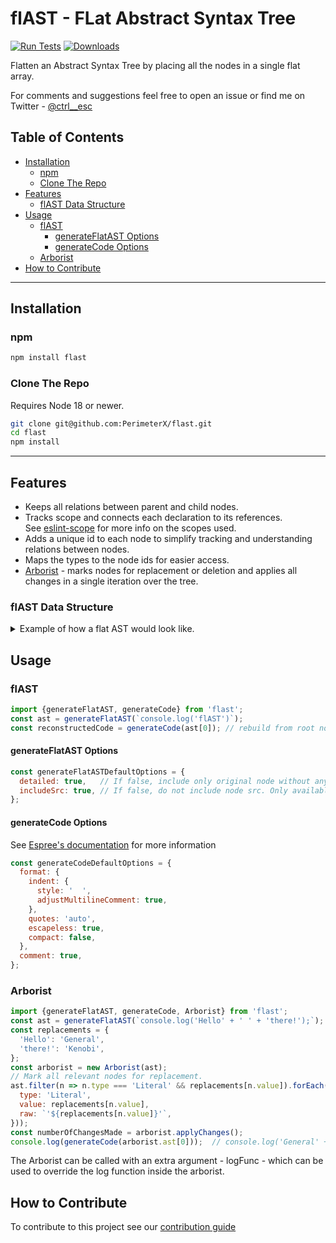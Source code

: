 # flAST - FLat Abstract Syntax Tree
[![Run Tests](https://github.com/PerimeterX/flast/actions/workflows/node.js.yml/badge.svg?branch=main)](https://github.com/PerimeterX/flast/actions/workflows/node.js.yml)
[![Downloads](https://img.shields.io/npm/dm/flast.svg?maxAge=43200)](https://www.npmjs.com/package/flast)

Flatten an Abstract Syntax Tree by placing all the nodes in a single flat array.

For comments and suggestions feel free to open an issue or find me on Twitter - [@ctrl__esc](https://twitter.com/ctrl__esc)

## Table of Contents
* [Installation](#installation)
  * [npm](#npm)
  * [Clone The Repo](#clone-the-repo)
* [Features](#features)
  * [flAST Data Structure](#flast-data-structure)
* [Usage](#usage)
  * [flAST](#flast)
    * [generateFlatAST Options](#generateflatast-options)
    * [generateCode Options](#generatecode-options)
  * [Arborist](#arborist)
* [How to Contribute](#how-to-contribute)
***

## Installation
### npm
```bash
npm install flast
```

### Clone The Repo
Requires Node 18 or newer.
```bash
git clone git@github.com:PerimeterX/flast.git
cd flast
npm install
```

***

## Features
- Keeps all relations between parent and child nodes.
- Tracks scope and connects each declaration to its references.  
  See [eslint-scope](https://github.com/eslint/eslint-scope) for more info on the scopes used.
- Adds a unique id to each node to simplify tracking and understanding relations between nodes.
- Maps the types to the node ids for easier access.
- <u>Arborist</u> - marks nodes for replacement or deletion and applies all changes in a single iteration over the tree.

### flAST Data Structure
<details>
  <summary>Example of how a flat AST would look like.</summary>

Input code: `console.log('flAST');`.
Output object:
```javascript
const tree = [
  {
    type: 'program',
    start: 0,
    end: 21,
    range: [0, 21],
    body: [
      '<ref to nodeId#2>'
    ],
    sourceType: 'script',
    comments: [],
    nodeId: 0,
    src: "console.log('flAST');",
    childNodes: [
      '<ref to nodeId#1>'
    ],
    parentNode: null,
    scope: '<GlobalScope scopeId#0>'
  },
  {
    type: 'ExpressionStatement',
    start: 0,
    end: 21,
    range: [0, 21],
    expression: '<ref to nodeId#2>',
    nodeId: 1,
    src: "console.log('flAST');",
    childNodes: [
      '<ref to nodeId#2>'
    ],
    parentNode: '<ref to nodeId#0>',
    scope: '<GlobalScope scopeId#0>'
  },
  {
    type: 'CallExpression',
    start: 0,
    end: 20,
    range: [0, 20],
    callee: '<ref to nodeId#3>',
    arguments: [
      '<ref to nodeId#6>'
    ],
    optional: false,
    nodeId: 2,
    src: "console.log('flAST')",
    childNodes: [
      '<ref to nodeId#3>',
      '<ref to nodeId#6>'
    ],
    parentNode: '<ref to nodeId#1>',
    scope: '<GlobalScope scopeId#0>'
  },
  {
    type: 'MemberExpression',
    start: 0,
    end: 11,
    range: [0, 11],
    object: '<ref to nodeId#4>',
    property: '<ref to nodeId#5>',
    computed: false,
    optional: false,
    nodeId: 3,
    src: 'console.log',
    childNodes: [
      '<ref to nodeId#4>',
      '<ref to nodeId#5>'
    ],
    parentNode: '<ref to nodeId#2>',
    scope: '<GlobalScope scopeId#0>'
  },
  {
    type: 'Identifier',
    start: 0,
    end: 7,
    range: [0, 7],
    name: 'console',
    nodeId: 4,
    src: 'console',
    childNodes: [],
    parentNode: '<ref to nodeId#3>',
    scope: '<GlobalScope scopeId#0>'
  },
  {
    type: 'Identifier',
    start: 8,
    end: 11,
    range: [8, 11],
    name: 'log',
    nodeId: 5,
    src: 'log',
    childNodes: [],
    parentNode: '<ref to nodeId#3>',
    scope: '<GlobalScope scopeId#0>'
  },
  {
    type: 'Literal',
    start: 12,
    end: 19,
    range: [12, 19],
    value: "flAST",
    raw: "'flAST'",
    nodeId: 6,
    src: "'flAST'",
    childNodes: [],
    parentNode: '<ref to nodeId#2>',
    scope: '<GlobalScope scopeId#0>'
  }
];
```
</details>

## Usage
### flAST

```javascript
import {generateFlatAST, generateCode} from 'flast';
const ast = generateFlatAST(`console.log('flAST')`);
const reconstructedCode = generateCode(ast[0]); // rebuild from root node
```
#### generateFlatAST Options
```javascript
const generateFlatASTDefaultOptions = {
  detailed: true,   // If false, include only original node without any further details
  includeSrc: true, // If false, do not include node src. Only available when `detailed` option is true
};
```

#### generateCode Options
See [Espree's documentation](https://github.com/eslint/espree#options) for more information
```javascript
const generateCodeDefaultOptions = {
  format: {
    indent: {
      style: '  ',
      adjustMultilineComment: true,
    },
    quotes: 'auto',
    escapeless: true,
    compact: false,
  },
  comment: true,
};
```

### Arborist

```javascript
import {generateFlatAST, generateCode, Arborist} from 'flast';
const ast = generateFlatAST(`console.log('Hello' + ' ' + 'there!');`);
const replacements = {
  'Hello': 'General',
  'there!': 'Kenobi',
};
const arborist = new Arborist(ast);
// Mark all relevant nodes for replacement.
ast.filter(n => n.type === 'Literal' && replacements[n.value]).forEach(n => arborist.markNode(n, {
  type: 'Literal',
  value: replacements[n.value],
  raw: `'${replacements[n.value]}'`,
}));
const numberOfChangesMade = arborist.applyChanges();
console.log(generateCode(arborist.ast[0]));  // console.log('General' + ' ' + 'Kenobi');
```
The Arborist can be called with an extra argument - logFunc - which can be used to override the log
function inside the arborist. 

## How to Contribute
To contribute to this project see our [contribution guide](CONTRIBUTING.md)